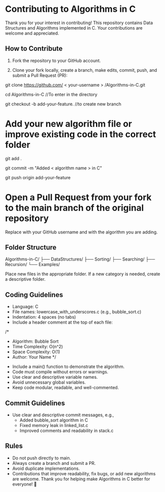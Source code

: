 # Contributing to Algorithms in C
Thank you for your interest in contributing! This repository contains Data Structures and Algorithms implemented in C. Your contributions are welcome and appreciated.


## How to Contribute

1. Fork the repository to your GitHub account. 

2. Clone your fork locally, create a branch, make edits, commit, push, and submit a Pull Request (PR):

git clone https://github.com/ < your-username > /Algorithms-in-C.git

cd Algorithms-in-C  //To enter in the directory

git checkout -b add-your-feature. //to create new branch

# Add your new algorithm file or improve existing code in the correct folder

git add .

git commit -m "Added < algorithm name > in C"

git push origin add-your-feature

# Open a Pull Request from your fork to the main branch of the original repository

Replace <your-username> with your GitHub username and <algorithm name> with the algorithm you are adding.

## Folder Structure

Algorithms-in-C/
├── DataStructures/
├── Sorting/
├── Searching/
├── Recursion/
└── Examples/

Place new files in the appropriate folder. If a new category is needed, create a descriptive folder.

## Coding Guidelines

- Language: C 
- File names: lowercase_with_underscores.c (e.g., bubble_sort.c)
- Indentation: 4 spaces (no tabs)
- Include a header comment at the top of each file:

/*
 * Algorithm: Bubble Sort
 * Time Complexity: O(n^2)
 * Space Complexity: O(1)
 * Author: Your Name
 */

- Include a main() function to demonstrate the algorithm.
- Code must compile without errors or warnings.
- Use clear and descriptive variable names.
- Avoid unnecessary global variables.
- Keep code modular, readable, and well-commented.

## Commit Guidelines
- Use clear and descriptive commit messages, e.g.,
  - Added bubble_sort algorithm in C
  - Fixed memory leak in linked_list.c
  - Improved comments and readability in stack.c

## Rules
- Do not push directly to main.
- Always create a branch and submit a PR.
- Avoid duplicate implementations.
- Contributions that improve readability, fix bugs, or add new algorithms are welcome.
Thank you for helping make Algorithms in C better for everyone! 🚀
